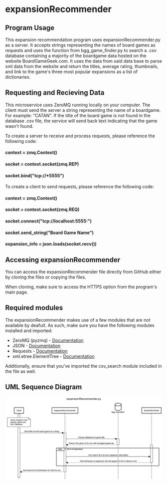 # expansionRecommender
## Program Usage
This expansion recommendation program uses expansionRecommender.py as a server. It accepts strings representing the names of board games as requests and uses the function from bgg_game_finder.py to search a .csv database containing a majority of the boardgame data hosted on the website BoardGameGeek.com. It uses the data from said data base to parse xml data from the website and return the titles, average rating, thumbnails, and link to the game's three most popular expansions as a list of dictionaries.

## Requesting and Recieving Data
This microservice uses ZeroMQ running locally on your computer. The client must send the server a string representing the name of a boardgame. For example: "CATAN". If the title of the board game is not found in the database .csv file, the service will send back text indicating that the game wasn't found.

To create a server to receive and process requests, please reference the following code:
#### context = zmq.Context()
#### socket = context.socket(zmq.REP)
#### socket.bind("tcp://*5555")

To create a client to send requests, please reference the following code:
#### context = zmq.Context()
#### socket = context.socket(zmq.REQ)
#### socket.connect("tcp://localhost:5555:")
#### socket.send_string("Board Game Name")
#### expansion_info = json.loads(socket.recv())

## Accessing expansionRecommender
You can access the expansionRecommender file directly from GitHub either by cloning the files or copying the files.

When cloning, make sure to access the HTTPS option from the program's main page.

## Required modules
The expansionRecommender makes use of a few modules that are not available by deafult. As such, make sure you have the following modules installed and imported:

- ZeroMQ (pyzmq) - [Documentation](https://pyzmq.readthedocs.io/en/latest/#)
- JSON - [Documentation](https://docs.python.org/3/library/json.html)
- Requests - [Documentation](https://requests.readthedocs.io/en/latest/)
- xml.etree.ElementTree - [Documentation](https://docs.python.org/3/library/xml.etree.elementtree.html)

Additionally, ensure that you've imported the csv_search module included in the file as well.

## UML Sequence Diagram
![Sequence Diagram](/expansionRecommender.png)
